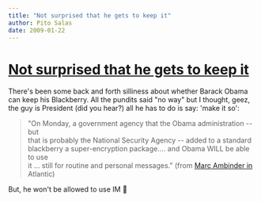 ```yaml
---
title: "Not surprised that he gets to keep it"
author: Pito Salas
date: 2009-01-22
---
```

# [Not surprised that he gets to keep it](None)




There's been some back and forth silliness about whether Barack Obama can keep
his Blackberry. All the pundits said "no way" but I thought, geez, the guy is
President (did you hear?) all he has to do is say: 'make it so':

> "On Monday, a government agency that the Obama administration  -- but  
> that is probably the National Security Agency -- added to a standard  
> blackberry a super-encryption package…. and Obama WILL be able to use  
> it … still for routine and personal messages." (from [Marc Ambinder in
> ](<http://marcambinder.theatlantic.com/archives/2009/01/obama_will_get_his_blackberry.php>)Atlantic)

But, he won't be allowed to use IM 🙂



